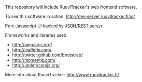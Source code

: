 This repository will include RuuviTracker's web frontend software.

To see this software in action: http://dev-server.ruuvitracker.fi/ui/

Pure Javascript UI backed by [JSON/REST server](http://wiki.ruuvitracker.fi/wiki/UI-API). 

Frameworks and libraries used:
- http://angularjs.org/
- http://leafletjs.com/
- http://twitter.github.com/bootstrap/
- http://momentjs.com/
- http://underscorejs.org/

More info about RuuviTracker: http://www.ruuvitracker.fi/

